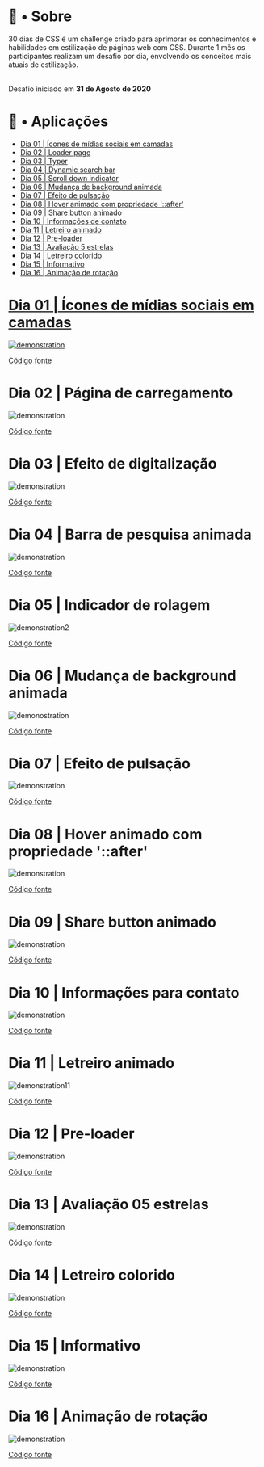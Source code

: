 <h1>📒 • Sobre</h1>
30 dias de CSS é um challenge criado para aprimorar os conhecimentos e habilidades em estilização de páginas web com CSS. Durante 1 mês os participantes realizam um desafio por dia, envolvendo os conceitos mais atuais de estilização. <br><br>

Desafio iniciado em **31 de Agosto de 2020**


<h1>💾 • Aplicações</h1>

<ul>
  <li><a href = '#1'>Dia 01 | Ícones de mídias sociais em camadas</a></li>
  <li><a href = '#2'>Dia 02 | Loader page</li>
  <li><a href = '#3'>Dia 03 | Typer </li>
  <li><a href = '#4'>Dia 04 | Dynamic search bar </li>
  <li><a href = '#5'>Dia 05 | Scroll down indicator </li>
  <li><a href = '#6'>Dia 06 | Mudança de background animada </li>
  <li><a href = '#7'>Dia 07 | Efeito de pulsação </li>
  <li><a href = '#8'>Dia 08 | Hover animado com propriedade '::after' </li>
  <li><a href = '#9'>Dia 09 | Share button animado</li>
  <li><a href = '#10'>Dia 10 | Informações de contato</li>
  <li><a href = '#11'>Dia 11 | Letreiro animado </li>
  <li><a href = '#12'>Dia 12 | Pre-loader </li>
  <li><a href = '#13'>Dia 13 | Avaliação 5 estrelas </li>
  <li><a href = '#14'>Dia 14 | Letreiro colorido </li>
  <li><a href = '#15'>Dia 15 | Informativo</li>
  <li><a href = '#16'>Dia 16 | Animação de rotação</li>

  
</ul>



<h1 id = '1'>Dia 01 | Ícones de mídias sociais em camadas</h1>

![demonstration](https://user-images.githubusercontent.com/61589484/91852512-54e6f500-ec37-11ea-8ddc-155231c9d89d.gif)

<a href = 'https://github.com/dev-dougie/30diasCSS/tree/master/dia_01'>Código fonte </a>


<h1 id = '2'>Dia 02 | Página de carregamento </h1>
  
![demonstration](https://user-images.githubusercontent.com/61589484/91853878-3a158000-ec39-11ea-9da1-cd4227234586.gif)
  
<a href = 'https://github.com/dev-dougie/30diasCSS/tree/master/dia_02'>Código fonte </a> 

<h1 id = '3'> Dia 03 | Efeito de digitalização </h1>

![demonstration](https://user-images.githubusercontent.com/61589484/91987231-2d119300-ed04-11ea-88e0-dd0480bf5485.gif)

<a href = 'https://github.com/dev-dougie/30diasCSS/tree/master/dia_03'>Código fonte </a>

<h1 id = '4'> Dia 04 | Barra de pesquisa animada </h1>

![demonstration](https://user-images.githubusercontent.com/61589484/92108811-5262d780-edbe-11ea-9551-6e154bf75df2.gif)

<a href = 'https://github.com/dev-dougie/30diasCSS/tree/master/dia_04'>Código fonte </a>

<h1 id = '5'>Dia 05 | Indicador de rolagem</h1>

![demonstration2](https://user-images.githubusercontent.com/61589484/92233776-455deb00-ee87-11ea-9d7d-44f0d487242c.gif)

<a href = 'https://github.com/dev-dougie/30diasCSS/tree/master/dia_05'>Código fonte </a>

<h1 id = '6'>Dia 06 | Mudança de background animada</h1>

![demonostration](https://user-images.githubusercontent.com/61589484/92491412-96901680-f1c8-11ea-8e1f-0f900fe9aca8.gif)

<a href = 'https://github.com/dev-dougie/30diasCSS/tree/master/dia_06'>Código fonte </a>

<h1 id = '7'>Dia 07 | Efeito de pulsação</h1>

![demonstration](https://user-images.githubusercontent.com/61589484/92493594-10c19a80-f1cb-11ea-99dd-b240ebaf0962.gif)

<a href = 'https://github.com/dev-dougie/30diasCSS/tree/master/dia_07'>Código fonte </a>

<h1 id = '8'>Dia 08 | Hover animado com propriedade '::after'</h1>

![demonstration](https://user-images.githubusercontent.com/61589484/92493131-84af7300-f1ca-11ea-890e-3ae11789934f.gif)

<a href = 'https://github.com/dev-dougie/30diasCSS/tree/master/dia_08'>Código fonte </a>

<h1 id = '9'>Dia 09 | Share button animado</h1>

![demonstration](https://user-images.githubusercontent.com/61589484/92493330-c2ac9700-f1ca-11ea-9d5c-925bb2a9c0bc.gif)

<a href = 'https://github.com/dev-dougie/30diasCSS/tree/master/dia_09'>Código fonte </a>

<h1 id = '10'>Dia 10 | Informações para contato</h1>

![demonstration](https://user-images.githubusercontent.com/61589484/92597544-eaa90280-f27d-11ea-8dad-dae5e05c891e.gif)

<a href = 'https://github.com/dev-dougie/30diasCSS/tree/master/dia_10'>Código fonte </a>

<h1 id = '11' >Dia 11 | Letreiro animado </h1>

![demonstration11](https://user-images.githubusercontent.com/61589484/92720311-cc550c80-f33a-11ea-9398-e91bdc3a095a.gif)

<a href = 'https://github.com/dev-dougie/30diasCSS/tree/master/dia_11'>Código fonte </a>

<h1 id = '12' >Dia 12 | Pre-loader </h1>

![demonstration](https://user-images.githubusercontent.com/61589484/92919667-46eb5e00-f407-11ea-8fa9-e743371a4919.gif)

<a href = 'https://github.com/dev-dougie/30diasCSS/tree/master/dia_12'>Código fonte </a>

<h1 id = '13' >Dia 13 | Avaliação 05 estrelas </h1>

![demonstration](https://user-images.githubusercontent.com/61589484/93098056-c59d0100-f67c-11ea-8721-aec56122ae70.gif)

<a href = 'https://github.com/dev-dougie/30diasCSS/tree/master/dia_13'>Código fonte </a>

<h1 id = '14' >Dia 14 | Letreiro colorido</h1>

![demonstration](https://user-images.githubusercontent.com/61589484/93098064-c897f180-f67c-11ea-95e4-742fd2ee95aa.gif)

<a href = 'https://github.com/dev-dougie/30diasCSS/tree/master/dia_14'>Código fonte </a>

<h1 id = '15' >Dia 15 | Informativo</h1>


![demonstration](https://user-images.githubusercontent.com/61589484/93098473-45c36680-f67d-11ea-9c26-a78e7fc2385d.gif)

<a href = 'https://github.com/dev-dougie/30diasCSS/tree/master/dia_15'>Código fonte </a>

<h1 id = '16' >Dia 16 | Animação de rotação </h1>

![demonstration](https://user-images.githubusercontent.com/61589484/93207104-d73fe080-f730-11ea-9227-944537732c12.gif)

<a href = 'https://github.com/dev-dougie/30diasCSS/tree/master/dia_16'>Código fonte </a>
